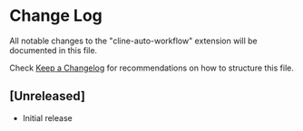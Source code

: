 # Change Log

All notable changes to the "cline-auto-workflow" extension will be documented in this file.

Check [Keep a Changelog](http://keepachangelog.com/) for recommendations on how to structure this file.

## [Unreleased]

- Initial release
